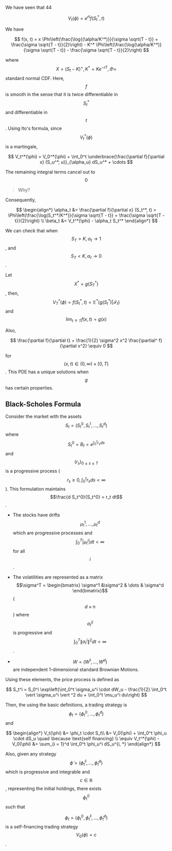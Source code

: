 We have seen that 44

$$
V_t(\phi) = e^{rt} f(S_t^*, t)
$$

We have

$$
f(x, t) = x \Phi\left(\frac{\log{(\alpha/K^*)}}{\sigma \sqrt{T - t}} + \frac{\sigma \sqrt{T - t}}{2}\right) - K^* \Phi\left(\frac{\log(\alpha/K^*)}{\sigma \sqrt{T - t}} - \frac{\sigma \sqrt{T - t}}{2}\right)
$$

where $$X = (S_t - K)^+, K^* = Ke^{-rT}, \Phi =$$ standard normal CDF. Here, $$f$$ is smooth in the sense that it is twice differentiable in $$S_t^*$$ and differentiable in $$t$$. Using Ito's formula, since $$V_t^*(\phi)$$ is a martingale,

$$
V_t^*(\phi) = V_0^*(\phi) + \int_0^t \underbrace{\frac{\partial f}{\partial x} (S_u^*, u)}_{\alpha_u} dS_u^* + \cdots
$$

 The remaining integral terms cancel out to $$0$$

> Why?



Consequently,

$$
\begin{align*}
\alpha_t &= \frac{\partial f}{\partial x} (S_t^*, t) = \Phi\left(\frac{\log(S_t^*/K^*)}{\sigma \sqrt{T - t}} + \frac{\sigma \sqrt{T - t}}{2}\right) \\
\beta_t &= V_t^*(\phi) - \alpha_t S_t^*
\end{align*}
$$

We can check that when $$S_T > K, \alpha_t \to 1$$, and $$S_T < K, \alpha_t \to 0$$. 

Let $$X^* = g(S_T^*)$$, then, $$V_T^*(\phi) = f(S_t^*, t) = \mathbb E^*(g(S_t^*) \vert \mathcal F_t)$$ and $$\lim_{t \uparrow T} f(x, t) = g(x)$$

Also,

$$
\frac{\partial f}{\partial t} + \frac{1}{2} \sigma^2 x^2 \frac{\partial^ f}{\partial x^2} \equiv 0
$$

for $$(x, t) \in (0, \infty) \times [0, T)$$. This PDE has a unique solutions when $$g$$ has certain properties.

## Black-Scholes Formula

Consider the market with the assets $$S_t = (S_t^0, S_t^1, \dots, S_t^d)$$ where $$S_t^0 = B_t = e^{\int_0^t r_s ds}$$ and $$(r_s)_{0 \leq s \leq T}$$ is a progressive process ($$r_s \geq 0, \int_0^t r_s ds < \infty$$). This formulation maintains $$\frac{d S_t^0}{S_t^0} = r_t dt$$. 

- The stocks have drifts $$\mu_t^1 , \dots, \mu_t^d$$ which are progressive processes and $$\int_0^T \vert \mu_t^i \vert dt < \infty$$ for all $$i$$. 

- The volatilities are represented as a matrix $$\sigma^T = \begin{bmatrix} \sigma^1 &\sigma^2 & \dots & \sigma^d \end{bmatrix}$$ ($$d \times n$$) where $$\sigma_t^{ij}$$ is progressive and $$\int_0^T \|\sigma_t^i\|^2 dt < \infty$$. 

- $$W = (W^1, \dots, W^d)$$ are independent 1-dimensional standard Brownian Motions.

Using these elements, the price process is defined as

$$
S_t^i = S_0^i \exp\left(\int_0^t \sigma_u^i \cdot dW_u - \frac{1}{2} \int_0^t \vert \sigma_u^i \vert ^2 du + \int_0^t \mu_u^i du\right)
$$

Then, the using the basic definitions, a trading strategy is $$\phi_t = (\phi_t^0, \dots, \phi_t^d)$$ and 

$$
\begin{align*}
V_t(\phi) &= \phi_t \cdot S_t\\
&= V_0(\phi) + \int_0^t \phi_u \cdot dS_u \quad \because \text{self financing} \\
\equiv V_t^*(\phi) - V_0(\phi) &= \sum_{i = 1}^d \int_0^t \phi_u^i dS_u^{i, *}
\end{align*}
$$

Also, given any strategy $$\tilde \phi = (\tilde \phi_t^1, \dots, \tilde \phi_t^d)$$ which is progressive and integrable and $$c \in \mathbb R$$, representing the initial holdings, there exists $$\phi_t^0$$ such that 

$$\phi_t = (\phi_t^0, \tilde \phi_t^1, \dots, \tilde \phi_t^d)$$ is a self-financing trading strategy $$V_0(\phi) = c$$. 


